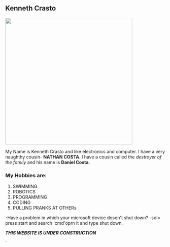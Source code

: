## Kenneth Crasto  
<img src="http://wallpapercave.com/wp/yxedRFW.jpg" width="400">

My Name is Kenneth Crasto and like electronics and computer. I have a very naughthy cousin- **NATHAN COSTA**. 
I have a cousin called the _destroyer of the family_ and his name is **Daniel Costa**. 

### My Hobbies are:

1. SWIMMING
1. ROBOTICS
1. PROGRAMMING
1. CODING
1. PULLING PRANKS AT OTHERs

-Have a problem in which your microsoft device dosen't shut down?
 -sol= press start and search 'cmd'oprn it and type shut down.


 
**_THIS WEBSITE IS UNDER CONSTRUCTION_**


`
